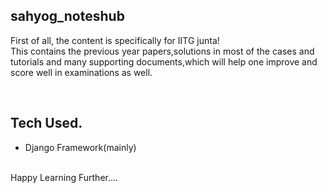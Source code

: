 <h2>sahyog_noteshub</h2>

<p>First of all, the content is specifically for IITG junta! <br>
This contains the previous year papers,solutions in most of the cases and tutorials and many supporting documents,which will help one improve and <br>
score well in examinations as well.</p>

<br>
<h2>Tech Used.</h2>
<ul>
  <li>
    Django Framework(mainly)
  </li>
</ul>

<br>
Happy Learning Further....
